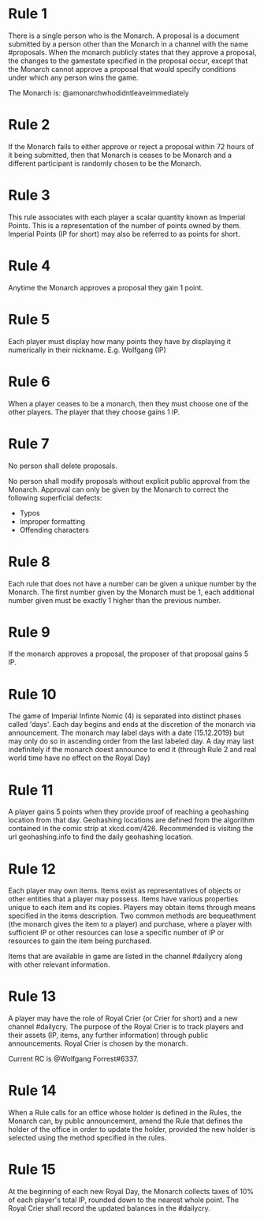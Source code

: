 # Rule 1
There is a single person who is the Monarch. A proposal is a document submitted by a person other than the Monarch in a channel with the name #proposals. When the monarch publicly states that they approve a proposal, the changes to the gamestate specified in the proposal occur, except that the Monarch cannot approve a proposal that would specify conditions under which any person wins the game.

The Monarch is: @amonarchwhodidntleaveimmediately 

# Rule 2
If the Monarch fails to either approve or reject a proposal within 72 hours of it being submitted, then that Monarch is ceases to be Monarch and a different participant is  randomly chosen to be the Monarch.

# Rule 3
This rule associates with each player a scalar quantity known as Imperial Points. This is a representation of the number of points owned by them.
Imperial Points (IP for short) may also be referred to as points for short.

# Rule 4
Anytime the Monarch approves a proposal they gain 1 point.

# Rule 5
Each player must display how many points they have by displaying it numerically in their nickname.
E.g. Wolfgang (IP)

# Rule 6
When a player ceases to be a monarch, then they must choose one of the other players. The player that they choose gains 1 IP.

# Rule 7
No person shall delete proposals.

No person shall modify proposals without explicit public approval from the Monarch. Approval can only be given by the Monarch to correct the following superficial defects:
- Typos
- Improper formatting 
- Offending characters

# Rule 8
Each rule that does not have a number can be given a unique number by the Monarch. The first number given by the Monarch must be 1, each additional number given must be exactly 1 higher than the previous number.

# Rule 9
If the monarch approves a proposal, the proposer of that proposal gains 5 IP.

# Rule 10
The game of Imperial Infinte Nomic (4) is separated into distinct phases called 'days'. Each day begins and ends at the discretion of the monarch via announcement. 
The monarch may label days with a date (15.12.2019) but may only do so in ascending order from the last labeled day.
A day may last indefinitely if the monarch doest announce to end it (through Rule 2 and real world time have no effect on the Royal Day)

# Rule 11
A player gains 5 points when they provide proof of reaching a geohashing location from that day.
Geohashing locations are defined from the algorithm contained in the comic strip at xkcd.com/426. Recommended is visiting the url geohashing.info to find the daily geohashing location.

# Rule 12
Each player may own items. Items exist as representatives of objects or other entities that a player may possess. Items have various properties unique to each item and its copies.
Players may obtain items through means specified in the items description.
Two common methods are 
bequeathment (the monarch gives the item to a player) and 
purchase, where a player with sufficient IP or other resources can lose a specific number of IP or resources to gain the item being purchased.

Items that are available in game are listed in the channel #dailycry along with other relevant information.

# Rule 13
A player may have the role of Royal Crier (or Crier for short) and a new channel #dailycry.
The purpose of the Royal Crier is to track players and their assets (IP, items, any further information) through public announcements.
Royal Crier is chosen by the monarch. 

Current RC is @Wolfgang Forrest#6337.

# Rule 14
When a Rule calls for an office whose holder is defined in the Rules, the Monarch can, by public announcement, amend the Rule that defines the holder of the office in order to update the holder, provided the new holder is selected using the method specified in the rules.

# Rule 15
At the beginning of each new Royal Day, the Monarch collects taxes of 10% of each player's total IP, rounded down to the nearest whole point. The Royal Crier shall record the updated balances in the #dailycry.
